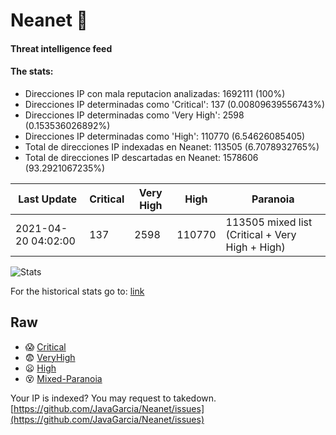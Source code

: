 # Neanet :hocho:
#### Threat intelligence feed
#### The stats:

- Direcciones IP con mala reputacion analizadas: 1692111 (100%)
- Direcciones IP determinadas como 'Critical':  137 (0.00809639556743%)
- Direcciones IP determinadas como 'Very High':  2598 (0.153536026892%)
- Direcciones IP determinadas como 'High':  110770 (6.54626085405)
- Total de direcciones IP indexadas en Neanet:  113505 (6.7078932765%)
- Total de direcciones IP descartadas en Neanet:  1578606 (93.2921067235%)

| Last Update | Critical | Very High | High | Paranoia |
| --- | --- | --- | --- | --- |
| 2021-04-20 04:02:00 | 137 | 2598 | 110770 | 113505 mixed list (Critical + Very High + High)|

![Stats](https://docs.google.com/spreadsheets/d/e/2PACX-1vSnaNMIXVabIpDJjufMlzH7poXnshF3mgd8Is1g9ytUEzVsP5my4Trn8f-xkoLLQ38xpL3HtmUexLo6/pubchart?oid=501124687&format=image)

For the historical stats go to: [link](/stats.csv)
## Raw
- :scream: [Critical](https://raw.githubusercontent.com/JavaGarcia/Neanet/master/blacklists/neanet_critical.txt)
- :fearful: [VeryHigh](https://raw.githubusercontent.com/JavaGarcia/Neanet/master/blacklists/neanet_veryHigh.txtt)
- :frowning: [High](https://raw.githubusercontent.com/JavaGarcia/Neanet/master/blacklists/neanet_high.txt)
- :dizzy_face: [Mixed-Paranoia](https://raw.githubusercontent.com/JavaGarcia/Neanet/master/blacklists/neanet_all.txt)


Your IP is indexed? You may request to takedown. [https://github.com/JavaGarcia/Neanet/issues](https://github.com/JavaGarcia/Neanet/issues)
























































































































































































































































































































































































































































































































































































































































































































































































































































































































































































































































































































































































































































































































































































































































































































































































































































































































































































































































































































































































































































































































































































































































































































































































































































































































































































































































































































































































































































































































































































































































































































































































































































































































































































































































































































































































































































































































































































































































































































































































































































































































































































































































































































































































































































































































































































































































































































































































































































































































































































































































































































































































































































































































































































































































































































































































































































































































































































































































































































































